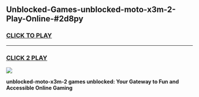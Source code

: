
## Unblocked-Games-unblocked-moto-x3m-2-Play-Online-#2d8py
<h3>
<a href="https://premium.freeplayer.one?title=unblocked-moto-x3m-2&ref=27F">CLICK TO PLAY</a></h3>
<hr>

<h3>
<a href="https://premium.freeplayer.one?title=unblocked-moto-x3m-2&ref=27F">CLICK 2 PLAY</a>
  
</h3>

<a href="https://premium.freeplayer.one?title=unblocked-moto-x3m-2&ref=27F"><img src="https://clearcache.store/games.png"></a>


**unblocked-moto-x3m-2 games unblocked: Your Gateway to Fun and Accessible Online Gaming**

